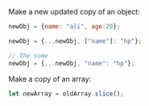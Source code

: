 Make a new updated copy of an object:

```js
newObj = {name: "ali", age:20};

newObj = {...newObj, ["name"]: "hp"};

// The some
newObj = {...newObj, "name": "hp"};
```

Make a copy of an array:

```js
let newArray = oldArray.slice();
```
